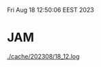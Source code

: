 Fri Aug 18 12:50:06 EEST 2023
# JAM
<a href='./cache/202308/18_12.log'>./cache/202308/18_12.log</a>
